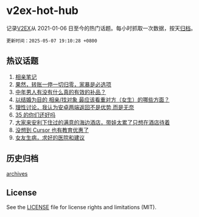 # v2ex-hot-hub

 记录[V2EX](https://www.v2ex.com/)从 2021-01-06 日至今的热门话题。每小时抓取一次数据，按天[归档](archives)。

`更新时间：2025-05-07 19:10:28 +0800`

## 热议话题

1. [相亲笔记](https://www.v2ex.com/t/1130158)
1. [果然，转账一停一切归零，家暴是必选项](https://www.v2ex.com/t/1130054)
1. [中年男人有没有什么真的有效的补品？](https://www.v2ex.com/t/1130052)
1. [以结婚为目的 相亲/找对象 最应该看重对方（女生）的哪些方面？](https://www.v2ex.com/t/1130091)
1. [理性讨论，我认为安卓两端返回不是优势,而是无奈](https://www.v2ex.com/t/1130104)
1. [35 的你们还好吗](https://www.v2ex.com/t/1130136)
1. [大家来安利下住过的满意的海边酒店，带娃太累了只想在酒店待着](https://www.v2ex.com/t/1130049)
1. [没想到 Cursor 也有教育优惠了](https://www.v2ex.com/t/1130037)
1. [女友生病，求好的医院和建议](https://www.v2ex.com/t/1130190)

## 历史归档

[archives](archives)

## License

See the [LICENSE](LICENSE) file for license rights and limitations (MIT).
